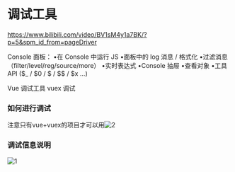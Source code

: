 # 调试工具

<https://www.bilibili.com/video/BV1sM4y1a7BK/?p=5&spm_id_from=pageDriver>

Console 面板：
•在 Console 中运行 JS
•面板中的 log 消息 / 格式化
•过滤消息（filter/level/reg/source/more）
•实时表达式
•Console 抽屉
•查看对象
•工具 API ($_ / $0 / $ / $$ / $x ...)

Vue 调试工具
vuex 调试

### 如何进行调试

注意只有vue+vuex的项目才可以用![2](https://cdn.staticaly.com/gh/845415120/picx-images-hosting@master/20230713/image.7dubnvulfcg0.webp)

### 调试信息说明

![1](https://cdn.staticaly.com/gh/845415120/picx-images-hosting@master/20230713/image.2pousouku580.webp)
